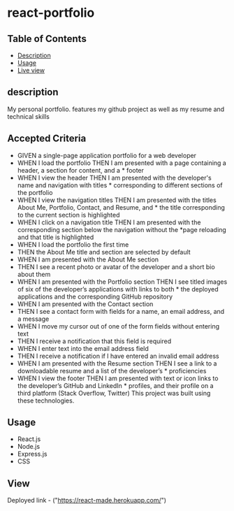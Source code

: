 # react-portfolio

## Table of Contents

- [Description](#description)
- [Usage](#usage)
- [Live view](#View)

## description

My personal portfolio. features my github project as well as my resume and technical skills

## Accepted Criteria

- GIVEN a single-page application portfolio for a web developer
- WHEN I load the portfolio
  THEN I am presented with a page containing a header, a section for content, and a \* footer
- WHEN I view the header
  THEN I am presented with the developer's name and navigation with titles \* corresponding to different sections of the portfolio
- WHEN I view the navigation titles
  THEN I am presented with the titles About Me, Portfolio, Contact, and Resume, and \* the title corresponding to the current section is highlighted
- WHEN I click on a navigation title
  THEN I am presented with the corresponding section below the navigation without the \*page reloading and that title is highlighted
- WHEN I load the portfolio the first time
- THEN the About Me title and section are selected by default
- WHEN I am presented with the About Me section
- THEN I see a recent photo or avatar of the developer and a short bio about them
- WHEN I am presented with the Portfolio section
  THEN I see titled images of six of the developer’s applications with links to both \* the deployed applications and the corresponding GitHub repository
- WHEN I am presented with the Contact section
- THEN I see a contact form with fields for a name, an email address, and a message
- WHEN I move my cursor out of one of the form fields without entering text
- THEN I receive a notification that this field is required
- WHEN I enter text into the email address field
- THEN I receive a notification if I have entered an invalid email address
- WHEN I am presented with the Resume section
  THEN I see a link to a downloadable resume and a list of the developer’s \* proficiencies
- WHEN I view the footer
  THEN I am presented with text or icon links to the developer’s GitHub and LinkedIn \* profiles, and their profile on a third platform (Stack Overflow, Twitter)
  This project was built using these technologies.

## Usage

- React.js
- Node.js
- Express.js
- CSS

## View
Deployed link - ("https://react-made.herokuapp.com/")
